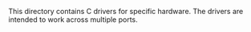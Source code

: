 This directory contains C drivers for specific hardware.  The drivers are
intended to work across multiple ports.
